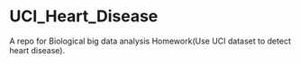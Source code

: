 # UCI_Heart_Disease
A repo for Biological big data analysis Homework(Use UCI dataset to detect heart disease).
